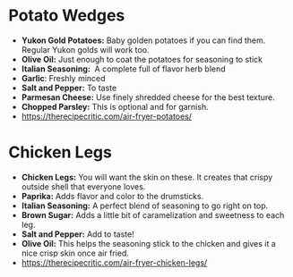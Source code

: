 
# Potato Wedges

- **Yukon Gold Potatoes:** Baby golden potatoes if you can find them. Regular Yukon golds will work too.
- **Olive Oil:** Just enough to coat the potatoes for seasoning to stick
- **Italian Seasoning:**  A complete full of flavor herb blend
- **Garlic**: Freshly minced
- **Salt and Pepper:** To taste
- **Parmesan Cheese:** Use finely shredded cheese for the best texture.
- **Chopped Parsley:** This is optional and for garnish.
- https://therecipecritic.com/air-fryer-potatoes/

# Chicken Legs
- **Chicken Legs:** You will want the skin on these. It creates that crispy outside shell that everyone loves.
- **Paprika:** Adds flavor and color to the drumsticks.
- **Italian Seasoning:** A perfect blend of seasoning to go right on top.
- **Brown Sugar:** Adds a little bit of caramelization and sweetness to each leg.
- **Salt and Pepper:** Add to taste!
- **Olive Oil:** This helps the seasoning stick to the chicken and gives it a nice crisp skin once air fried.
- https://therecipecritic.com/air-fryer-chicken-legs/